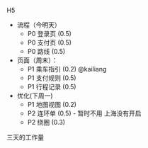 H5
- 流程（今明天）
  - P0 登录页 (0.5)
  - P0 支付页 (0.5)
  - P0 路线 (0.5)
- 页面（周末）：
  - P1 乘车指引 (0.2) @kailiang
  - P1 支付规则 (0.5)
  - P1 行程记录 (0.5)
- 优化(下周一)
  - P1 地图视图 (0.2)
  - P2 连环单 (0.5)    - 暂时不用 上海没有开启
  - P2 绕圈 (0.3)

三天的工作量